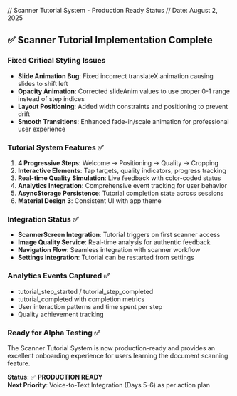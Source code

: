 // Scanner Tutorial System - Production Ready Status
// Date: August 2, 2025

## ✅ Scanner Tutorial Implementation Complete

### **Fixed Critical Styling Issues**
- **Slide Animation Bug**: Fixed incorrect translateX animation causing slides to shift left
- **Opacity Animation**: Corrected slideAnim values to use proper 0-1 range instead of step indices
- **Layout Positioning**: Added width constraints and positioning to prevent drift
- **Smooth Transitions**: Enhanced fade-in/scale animation for professional user experience

### **Tutorial System Features** ✅
1. **4 Progressive Steps**: Welcome → Positioning → Quality → Cropping
2. **Interactive Elements**: Tap targets, quality indicators, progress tracking
3. **Real-time Quality Simulation**: Live feedback with color-coded status
4. **Analytics Integration**: Comprehensive event tracking for user behavior
5. **AsyncStorage Persistence**: Tutorial completion state across sessions
6. **Material Design 3**: Consistent UI with app theme

### **Integration Status** ✅
- **ScannerScreen Integration**: Tutorial triggers on first scanner access
- **Image Quality Service**: Real-time analysis for authentic feedback
- **Navigation Flow**: Seamless integration with scanner workflow
- **Settings Integration**: Tutorial can be restarted from settings

### **Analytics Events Captured** ✅
- tutorial_step_started / tutorial_step_completed
- tutorial_completed with completion metrics
- User interaction patterns and time spent per step
- Quality achievement tracking

### **Ready for Alpha Testing** ✅
The Scanner Tutorial System is now production-ready and provides an excellent onboarding experience for users learning the document scanning feature.

**Status**: ✅ **PRODUCTION READY**  
**Next Priority**: Voice-to-Text Integration (Days 5-6) as per action plan
